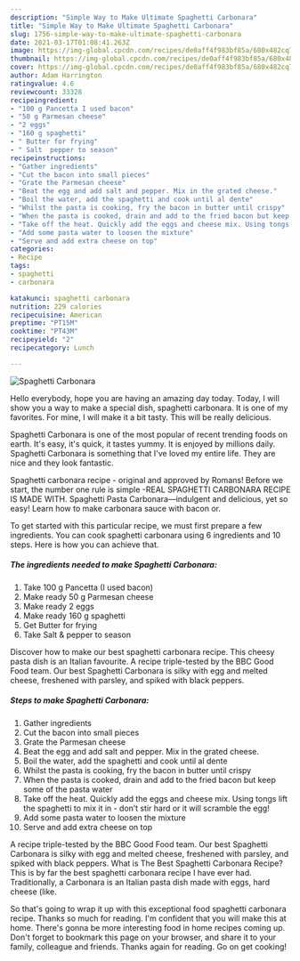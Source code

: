```yaml
---
description: "Simple Way to Make Ultimate Spaghetti Carbonara"
title: "Simple Way to Make Ultimate Spaghetti Carbonara"
slug: 1756-simple-way-to-make-ultimate-spaghetti-carbonara
date: 2021-03-17T01:08:41.263Z
image: https://img-global.cpcdn.com/recipes/de0aff4f983bf85a/680x482cq70/spaghetti-carbonara-recipe-main-photo.jpg
thumbnail: https://img-global.cpcdn.com/recipes/de0aff4f983bf85a/680x482cq70/spaghetti-carbonara-recipe-main-photo.jpg
cover: https://img-global.cpcdn.com/recipes/de0aff4f983bf85a/680x482cq70/spaghetti-carbonara-recipe-main-photo.jpg
author: Adam Harrington
ratingvalue: 4.6
reviewcount: 33328
recipeingredient:
- "100 g Pancetta I used bacon"
- "50 g Parmesan cheese"
- "2 eggs"
- "160 g spaghetti"
- " Butter for frying"
- " Salt  pepper to season"
recipeinstructions:
- "Gather ingredients"
- "Cut the bacon into small pieces"
- "Grate the Parmesan cheese"
- "Beat the egg and add salt and pepper. Mix in the grated cheese."
- "Boil the water, add the spaghetti and cook until al dente"
- "Whilst the pasta is cooking, fry the bacon in butter until crispy"
- "When the pasta is cooked, drain and add to the fried bacon but keep some of the pasta water"
- "Take off the heat. Quickly add the eggs and cheese mix. Using tongs lift the spaghetti to mix it in - don’t stir hard or it will scramble the egg!"
- "Add some pasta water to loosen the mixture"
- "Serve and add extra cheese on top"
categories:
- Recipe
tags:
- spaghetti
- carbonara

katakunci: spaghetti carbonara 
nutrition: 229 calories
recipecuisine: American
preptime: "PT15M"
cooktime: "PT43M"
recipeyield: "2"
recipecategory: Lunch

---
```



![Spaghetti Carbonara](https://img-global.cpcdn.com/recipes/de0aff4f983bf85a/680x482cq70/spaghetti-carbonara-recipe-main-photo.jpg)

Hello everybody, hope you are having an amazing day today. Today, I will show you a way to make a special dish, spaghetti carbonara. It is one of my favorites. For mine, I will make it a bit tasty. This will be really delicious.

Spaghetti Carbonara is one of the most popular of recent trending foods on earth. It's easy, it's quick, it tastes yummy. It is enjoyed by millions daily. Spaghetti Carbonara is something that I've loved my entire life. They are nice and they look fantastic.

Spaghetti carbonara recipe - original and approved by Romans! Before we start, the number one rule is simple -REAL SPAGHETTI CARBONARA RECIPE IS MADE WITH. Spaghetti Pasta Carbonara—indulgent and delicious, yet so easy! Learn how to make carbonara sauce with bacon or.


To get started with this particular recipe, we must first prepare a few ingredients. You can cook spaghetti carbonara using 6 ingredients and 10 steps. Here is how you can achieve that.

<!--inarticleads1-->

##### The ingredients needed to make Spaghetti Carbonara:

1. Take 100 g Pancetta (I used bacon)
1. Make ready 50 g Parmesan cheese
1. Make ready 2 eggs
1. Make ready 160 g spaghetti
1. Get  Butter for frying
1. Take  Salt &amp; pepper to season


Discover how to make our best spaghetti carbonara recipe. This cheesy pasta dish is an Italian favourite. A recipe triple-tested by the BBC Good Food team. Our best Spaghetti Carbonara is silky with egg and melted cheese, freshened with parsley, and spiked with black peppers. 

<!--inarticleads2-->

##### Steps to make Spaghetti Carbonara:

1. Gather ingredients
1. Cut the bacon into small pieces
1. Grate the Parmesan cheese
1. Beat the egg and add salt and pepper. Mix in the grated cheese.
1. Boil the water, add the spaghetti and cook until al dente
1. Whilst the pasta is cooking, fry the bacon in butter until crispy
1. When the pasta is cooked, drain and add to the fried bacon but keep some of the pasta water
1. Take off the heat. Quickly add the eggs and cheese mix. Using tongs lift the spaghetti to mix it in - don’t stir hard or it will scramble the egg!
1. Add some pasta water to loosen the mixture
1. Serve and add extra cheese on top


A recipe triple-tested by the BBC Good Food team. Our best Spaghetti Carbonara is silky with egg and melted cheese, freshened with parsley, and spiked with black peppers. What is The Best Spaghetti Carbonara Recipe? This is by far the best spaghetti carbonara recipe I have ever had. Traditionally, a Carbonara is an Italian pasta dish made with eggs, hard cheese (like. 

So that's going to wrap it up with this exceptional food spaghetti carbonara recipe. Thanks so much for reading. I'm confident that you will make this at home. There's gonna be more interesting food in home recipes coming up. Don't forget to bookmark this page on your browser, and share it to your family, colleague and friends. Thanks again for reading. Go on get cooking!
